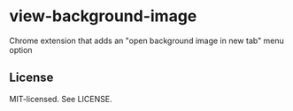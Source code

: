 # view-background-image

Chrome extension that adds an "open background image in new tab" menu option

## License

MIT-licensed. See LICENSE.

